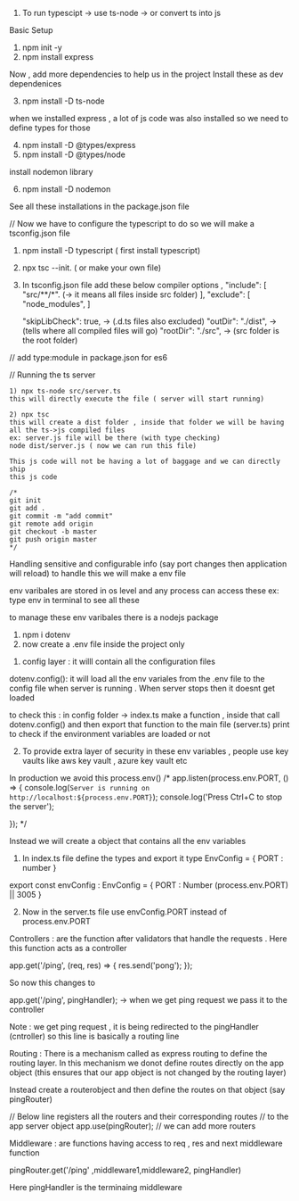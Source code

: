1) To run typescipt 
-> use ts-node
-> or convert ts into js

<!-- ====================== Section Separator ====================== -->
Basic Setup

1) npm init -y
2) npm install express

Now , add more dependencies to help us in the project
Install these as dev dependenices

3) npm install -D ts-node

when we installed express , a lot of js code was also installed 
so we need to define types for those

4) npm install -D @types/express
5) npm install -D @types/node

install nodemon library

6) npm install -D nodemon

See all these installations in the package.json file


<!-- ====================== Section Separator ====================== -->
// Now we have to configure the typescript
to do so we will make a tsconfig.json file 

1) npm install -D typescript ( first install typescript)
2) npx tsc --init. ( or make your own file)

3) In tsconfig.json file add these below compiler options
,
  "include": [
    "src/**/*". (-> it means all files inside src folder)
  ],
  "exclude": [
    "node_modules",
  ]

    "skipLibCheck": true, -> (.d.ts files also excluded)
     "outDir": "./dist", -> (tells where all compiled files will go)
    "rootDir": "./src",  -> (src folder is the root folder)


// add type:module in package.json for es6

<!-- ====================== Section Separator ====================== -->
// Running the ts server

    1) npx ts-node src/server.ts 
    this will directly execute the file ( server will start running)

    2) npx tsc
    this will create a dist folder , inside that folder we will be having 
    all the ts->js compiled files
    ex: server.js file will be there (with type checking)
    node dist/server.js ( now we can run this file)

    This js code will not be having a lot of baggage and we can directly ship
    this js code  

<!-- ====================== Section Separator ====================== -->
    /*
    git init
    git add .
    git commit -m "add commit"
    git remote add origin 
    git checkout -b master
    git push origin master
    */

<!-- ====================== Section Separator ====================== -->
Handling sensitive and configurable info (say port changes then application will reload) to handle this we will make a env file

env varibales are stored in os level and any process can access these
ex: type env in terminal to see all these

to manage these env varibales there is a nodejs package 

1) npm i dotenv
2) now create a .env file inside the project only

<!-- ====================== Section Separator ====================== -->

1) config layer : it willl contain all the configuration files 

dotenv.config(): it will load all the env variales from the .env file to the config file
when server is running . When server stops then it doesnt get loaded 

to check this : in config folder -> index.ts make a function , inside that call
dotenv.config() and then export that function to the main file (server.ts)
print to check if the environment variables are loaded or not

2) To provide extra layer of security in these env variables , people use key vaults
like aws key vault , azure key vault etc

<!-- ====================== Section Separator ====================== -->

In production we avoid this process.env()
/* 
app.listen(process.env.PORT, () => {
  console.log(`Server is running on http://localhost:${process.env.PORT}`);
  console.log('Press Ctrl+C to stop the server');
  
});
*/

Instead we will create a object that contains all the env variables 

1) In index.ts file define the types and export it
type EnvConfig = {
  PORT : number
}

export const envConfig : EnvConfig = {
  PORT : Number (process.env.PORT) || 3005
}

2) Now in the server.ts file use envConfig.PORT instead of process.env.PORT


<!-- ====================== Section Separator ====================== -->
Controllers : are the function after validators that handle the requests . Here
this function acts as a controller 

app.get('/ping', (req, res) => {
  res.send('pong');
});

So now this changes to 

app.get('/ping', pingHandler); -> when we get ping request we pass it to the controller

Note : we get ping request , it is being redirected to the pingHandler (cntroller)
so this line is basically a routing line 


<!-- ====================== Section Separator ====================== -->

Routing : There is a mechanism called as express routing to define the routing layer.
In this mechanism we donot define routes directly on the app object (this ensures that our
app object is not changed by the routing layer)

Instead create a routerobject and then define the routes on that object (say pingRouter)

// Below line registers all the routers and their corresponding routes
// to the  app server object
app.use(pingRouter);
// we can add more routers

<!-- ====================== Section Separator ====================== -->

Middleware : are functions having access to req , res and next middleware function

pingRouter.get('/ping' ,middleware1,middleware2, pingHandler)


Here pingHandler is the terminaing middleware